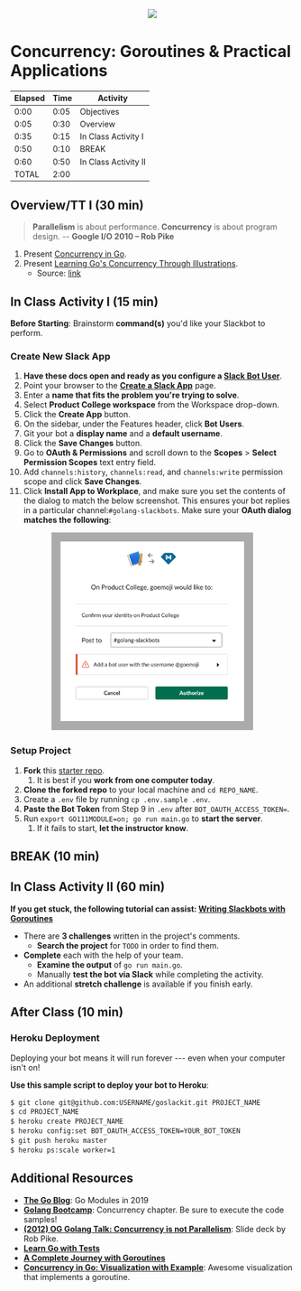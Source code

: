 <p align="center">
  <img src="https://cdn-images-1.medium.com/max/800/1*lPX8LWWRYZRZzF9E3rSw0g.jpeg" height="150">
</p>

# Concurrency: Goroutines & Practical Applications

| **Elapsed** | **Time**  | **Activity**              |
| ----------- | --------- | ------------------------- |
| 0:00        | 0:05      | Objectives                |
| 0:05        | 0:30      | Overview                  |
| 0:35        | 0:15      | In Class Activity I       |
| 0:50        | 0:10      | BREAK                     |
| 0:60        | 0:50      | In Class Activity II      |
| TOTAL       | 2:00      |                           |

## Overview/TT I (30 min)

> **Parallelism** is about performance. **Concurrency** is about program design. -- **Google I/O 2010 – Rob Pike**

1. Present [Concurrency in Go](Resources/ConcurrencyGo.md).
2. Present [Learning Go's Concurrency Through Illustrations](Resources/GoConcurrencyVisualized.md).
    - Source: [link](https://medium.com/@trevor4e/learning-gos-concurrency-through-illustrations-8c4aff603b3)


## In Class Activity I (15 min)

**Before Starting**: Brainstorm **command(s)** you'd like your Slackbot to perform.

### Create New Slack App

1. **Have these docs open and ready as you configure a [Slack Bot User](https://api.slack.com/bot-users)**.
2. Point your browser to the **[Create a Slack App]((https://api.slack.com/apps?new_app=1))** page.
3. Enter a **name that fits the problem you're trying to solve**.
4. Select **Product College workspace** from the Workspace drop-down.
5. Click the **Create App** button.
6. On the sidebar, under the Features header, click **Bot Users**.
7. Git your bot a **display name** and a **default username**.
8. Click the **Save Changes** button.
9. Go to **OAuth & Permissions** and scroll down to the **Scopes** > **Select Permission Scopes** text entry field.
10. Add `channels:history`, `channels:read`, and `channels:write` permission scope and click **Save Changes**.
11. Click **Install App to Workplace**, and make sure you set the contents of the  dialog to match the below screenshot. This ensures your bot replies in a particular channel:`#golang-slackbots`. Make sure your **OAuth dialog matches the following**:

<p align="center">
  <img src="img/oauth-enable.png" height="350">
</p>

### Setup Project

1. **Fork** this [starter repo](https://github.com/droxey/goslackit).
   1. It is best if you **work from one computer today**.
2. **Clone the forked repo** to your local machine and `cd REPO_NAME`.
3. Create a `.env` file by running `cp .env.sample .env`.
4. **Paste the Bot Token** from Step 9 in `.env` after `BOT_OAUTH_ACCESS_TOKEN=`.
5. Run `export GO111MODULE=on; go run main.go` to **start the server**.
   1. If it fails to start, **let the instructor know**.

## BREAK (10 min)

## In Class Activity II (60 min)

**If you get stuck, the following tutorial can assist: [Writing Slackbots with Goroutines](https://x-team.com/blog/writing-slackbots-with-goroutines/)**

* There are **3 challenges** written in the project's comments.
  * **Search the project** for `TODO` in order to find them.
* **Complete** each with the help of your team.
  * **Examine the output** of `go run main.go`.
  * Manually **test the bot via Slack** while completing the activity.
* An additional **stretch challenge** is available if you finish early.

## After Class (10 min)

### Heroku Deployment

Deploying your bot means it will run forever --- even when your computer isn't on!

**Use this sample script to deploy your bot to Heroku**:

```bash
$ git clone git@github.com:USERNAME/goslackit.git PROJECT_NAME
$ cd PROJECT_NAME
$ heroku create PROJECT_NAME
$ heroku config:set BOT_OAUTH_ACCESS_TOKEN=YOUR_BOT_TOKEN
$ git push heroku master
$ heroku ps:scale worker=1
```

## Additional Resources

* **[The Go Blog](https://blog.golang.org/modules2019)**: Go Modules in 2019
* **[Golang Bootcamp](http://www.golangbootcamp.com/book/concurrency)**: Concurrency chapter. Be sure to execute the code samples!
* **[(2012) OG Golang Talk: Concurrency is not Parallelism](https://talks.golang.org/2012/waza.slide)**: Slide deck by Rob Pike.
* **[Learn Go with Tests](https://github.com/quii/learn-go-with-tests/blob/master/concurrency.md)**
* **[A Complete Journey with Goroutines](https://medium.com/@riteeksrivastava/a-complete-journey-with-goroutines-8472630c7f5c)**
* **[Concurrency in Go: Visualization with Example](https://medium.com/@dmrajkarthick.2012/concurrency-in-go-visualization-with-example-8deaf2cf3ee6)**: Awesome visualization that implements a goroutine.
